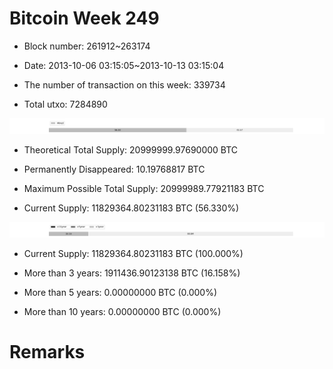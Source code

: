 # Bitcoin Week 249

- Block number: 261912~263174

- Date: 2013-10-06 03:15:05~2013-10-13 03:15:04

- The number of transaction on this week: 339734

- Total utxo: 7284890

![](../images/mined_week249.png)

- Theoretical Total Supply: 20999999.97690000 BTC

- Permanently Disappeared: 10.19768817 BTC

- Maximum Possible Total Supply: 20999989.77921183 BTC

- Current Supply: 11829364.80231183 BTC (56.330%)

![](../images/year_week249.png)


- Current Supply: 11829364.80231183 BTC (100.000%)

- More than 3 years: 1911436.90123138 BTC (16.158%)

- More than 5 years: 0.00000000 BTC (0.000%)

- More than 10 years: 0.00000000 BTC (0.000%)

# Remarks

